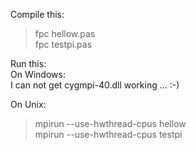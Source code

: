 Compile this:    

> fpc hellow.pas    
> fpc testpi.pas    

Run this:    
On Windows:     
  I can not get cygmpi-40.dll working ... :-)

On Unix:    
> mpirun --use-hwthread-cpus hellow    
> mpirun --use-hwthread-cpus testpi    
